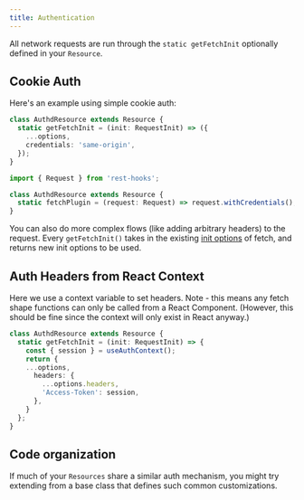 ```yaml
---
title: Authentication
---
```


All network requests are run through the `static getFetchInit` optionally
defined in your `Resource`.

## Cookie Auth

Here's an example using simple cookie auth:

<!--DOCUSAURUS_CODE_TABS-->
<!--fetch-->

```typescript
class AuthdResource extends Resource {
  static getFetchInit = (init: RequestInit) => ({
    ...options,
    credentials: 'same-origin',
  });
}
```

<!--superagent-->

```typescript
import { Request } from 'rest-hooks';

class AuthdResource extends Resource {
  static fetchPlugin = (request: Request) => request.withCredentials();
}
```

<!--END_DOCUSAURUS_CODE_TABS-->

You can also do more complex flows (like adding arbitrary headers) to
the request. Every `getFetchInit()` takes in the existing [init options](https://developer.mozilla.org/en-US/docs/Web/API/WindowOrWorkerGlobalScope/fetch) of fetch, and returns new init options to be used.

## Auth Headers from React Context

Here we use a context variable to set headers. Note - this means any fetch shape functions can only be
called from a React Component. (However, this should be fine since the context will only exist in React anyway.)

```typescript
class AuthdResource extends Resource {
  static getFetchInit = (init: RequestInit) => {
    const { session } = useAuthContext();
    return {
    ...options,
      headers: {
        ...options.headers,
        'Access-Token': session,
      },
    }
  };
}
```


## Code organization

If much of your `Resources` share a similar auth mechanism, you might
try extending from a base class that defines such common customizations.
